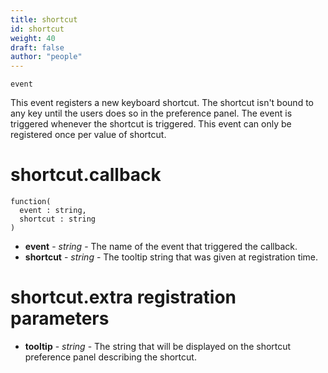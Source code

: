 ```yaml
---
title: shortcut
id: shortcut
weight: 40
draft: false
author: "people"
---
```

`event`

This event registers a new keyboard shortcut. The shortcut isn't bound to any key until
the users does so in the preference panel. The event is triggered whenever the shortcut
is triggered. This event can only be registered once per value of shortcut.

# shortcut.callback

```
function(
  event : string,
  shortcut : string
)
```

* **event** - _string_ - The name of the event that triggered the callback.
* **shortcut** - _string_ - The tooltip string that was given at registration time.

# shortcut.extra registration parameters
* **tooltip** - _string_ - The string that will be displayed on the shortcut preference panel describing the
shortcut.

